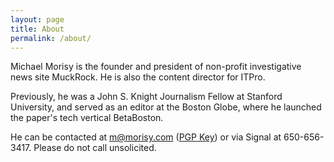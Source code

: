 ```yaml
---
layout: page
title: About
permalink: /about/
---
```


<amp-img width="600" height="300" layout="responsive" src="/assets/images/charles.jpg"></amp-img>

Michael Morisy is the founder and president of non-profit investigative news site MuckRock. He is also the content director for ITPro.

Previously, he was a John S. Knight Journalism Fellow at Stanford University, and served as an editor at the Boston Globe, where he launched the paper's tech vertical BetaBoston.

He can be contacted at m@morisy.com ([PGP Key](https://keybase.io/morisy)) or via Signal at 650-656-3417. Please do not call unsolicited.